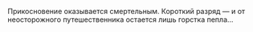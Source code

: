 Прикосновение оказывается смертельным. Короткий разряд — и от неосторожного путешественника остается лишь горстка пепла...

